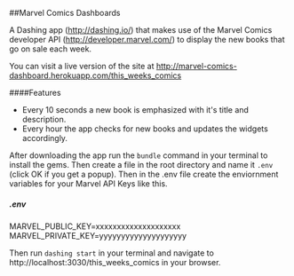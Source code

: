 ##Marvel Comics Dashboards

A Dashing app (http://dashing.io/) that makes use of the Marvel Comics developer API (http://developer.marvel.com/) to display the new books that go on sale each week.

You can visit a live version of the site at http://marvel-comics-dashboard.herokuapp.com/this_weeks_comics

####Features

* Every 10 seconds a new book is emphasized with it's title and description.
* Every hour the app checks for new books and updates the widgets accordingly.

After downloading the app run the `bundle` command in your terminal to install the gems. Then create a file in the root directory and name it `.env` (click OK if you get a popup). Then in the .env file create the enviornment variables for your Marvel API Keys like this.

##### .env
MARVEL_PUBLIC_KEY=xxxxxxxxxxxxxxxxxxxx<br />
MARVEL_PRIVATE_KEY=yyyyyyyyyyyyyyyyyyyy

Then run `dashing start` in your terminal and navigate to http://localhost:3030/this_weeks_comics in your browser.
